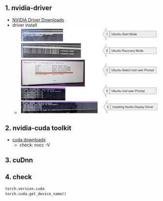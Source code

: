 

## 1. nvidia-driver

- [NVIDIA Driver Downloads](https://www.nvidia.com/download/index.aspx)
- driver install
    - ![from ubuntu recovery mode](../images/driver.jpg)


## 2. nvidia-cuda toolkit

- [cuda downloads](https://developer.nvidia.com/cuda-downloads)
    - check: nvcc -V
    

## 3. cuDnn


## 4. check

```python
torch.version.cuda
torch.cuda.get_device_name()
```


